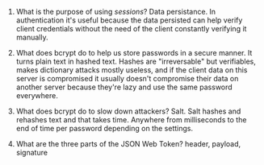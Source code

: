 1. What is the purpose of using _sessions_?
Data persistance. In authentication it's useful because the data persisted can help verify client credentials without the need of the client constantly verifying it manually.

1. What does bcrypt do to help us store passwords in a secure manner.
It turns plain text in hashed text. Hashes are "irreversable" but verifiables, makes dictionary attacks mostly useless, and if the client data on this server is compromised it usually doesn't compromise their data on another server because they're lazy and use the same password everywhere.

1. What does bcrypt do to slow down attackers?
Salt. Salt hashes and rehashes text and that takes time. Anywhere from milliseconds to the end of time per password depending on the settings.

1. What are the three parts of the JSON Web Token?
header, payload, signature